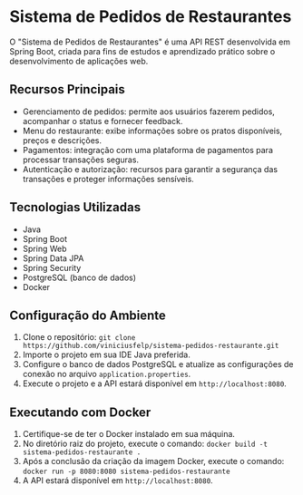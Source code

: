 # Sistema de Pedidos de Restaurantes

O "Sistema de Pedidos de Restaurantes" é uma API REST desenvolvida em Spring Boot, criada para fins de estudos e aprendizado prático sobre o desenvolvimento de aplicações web.

## Recursos Principais

- Gerenciamento de pedidos: permite aos usuários fazerem pedidos, acompanhar o status e fornecer feedback.
- Menu do restaurante: exibe informações sobre os pratos disponíveis, preços e descrições.
- Pagamentos: integração com uma plataforma de pagamentos para processar transações seguras.
- Autenticação e autorização: recursos para garantir a segurança das transações e proteger informações sensíveis.

## Tecnologias Utilizadas

- Java
- Spring Boot
- Spring Web
- Spring Data JPA
- Spring Security
- PostgreSQL (banco de dados)
- Docker

## Configuração do Ambiente

1. Clone o repositório: `git clone https://github.com/viniciusfelp/sistema-pedidos-restaurante.git`
2. Importe o projeto em sua IDE Java preferida.
3. Configure o banco de dados PostgreSQL e atualize as configurações de conexão no arquivo `application.properties`.
4. Execute o projeto e a API estará disponível em `http://localhost:8080`.

## Executando com Docker

1. Certifique-se de ter o Docker instalado em sua máquina.
2. No diretório raiz do projeto, execute o comando: `docker build -t sistema-pedidos-restaurante .`
3. Após a conclusão da criação da imagem Docker, execute o comando: `docker run -p 8080:8080 sistema-pedidos-restaurante`
4. A API estará disponível em `http://localhost:8080`.